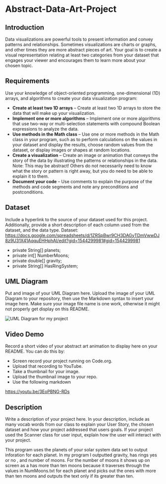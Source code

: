 # Abstract-Data-Art-Project


## Introduction

Data visualizations are powerful tools to present information and convey patterns and relationships. Sometimes visualizations are charts or graphs, and other times they are more abstract pieces of art. Your goal is to create a visual representation relating at least two categories from your dataset that engages your viewer and encourages them to learn more about your chosen topic.

## Requirements

Use your knowledge of object-oriented programming, one-dimensional (1D) arrays, and algorithms to create your data visualization program:

- **Create at least two 1D arrays** – Create at least two 1D arrays to store the data that will make up your visualization.
- **Implement one or more algorithms** – Implement one or more algorithms that use two-way or multi-selection statements with compound Boolean expressions to analyze the data.
- **Use methods in the Math class** – Use one or more methods in the Math class in your program, such as to perform calculations on the values in your dataset and display the results, choose random values from the dataset, or display images or shapes at random locations.
- **Create a visualization** – Create an image or animation that conveys the story of the data by illustrating the patterns or relationships in the data.
  Note: This may be abstract! Others do not necessarily need to know what the story or pattern is right away, but you do need to be able to explain it to them.
- **Document your code** – Use comments to explain the purpose of the methods and code segments and note any preconditions and postconditions.

## Dataset

Include a hyperlink to the source of your dataset used for this project. Additionally, provide a short description of each column used from the dataset, and the data type.
Dataset: https://docs.google.com/spreadsheets/d/1ZRSpBwr9CH3DAGyTDmVwwDJ8z9U31X41AqquEHHphAI/edit?gid=1544299981#gid=1544299981 

- private String[] planets;    
- private int[] NumberMoons;     
- private double[] gravity;      
- private String[] HasRingSystem;
## UML Diagram

Put and image of your UML Diagram here. Upload the image of your UML Diagram to your repository, then use the Markdown syntax to insert your image here. Make sure your image file name is one work, otherwise it might not properly get display on this README.

![UML Diagram for my project](https://docs.google.com/drawings/d/1F4uX5Eb5LNed-MAojJQg-jGUKf9KuDAgqvoGgM7g74U/edit)

## Video Demo

Record a short video of your abstract art animation to display here on your README. You can do this by:

- Screen record your project running on Code.org.
- Upload that recording to YouTube.
- Take a thumbnail for your image.
- Upload the thumbnail image to your repo.
- Use the following markdown

https://youtu.be/3EoPBNG-RDs

## Description

Write a description of your project here. In your description, include as many vocab words from our class to explain your User Story, the chosen dataset and how your project addressed that users goals. If your project used the Scanner class for user input, explain how the user will interact with your project.

This program uses the planets of your solar system data set to output inforation for each planet. In my program I outputted gravity, has rings yes or no , and number of moons. For the number of moons it shows up on screen as a has more than ten moons because it traverses through the values in NumMoons.txt for each planet and picks out the ones with more than ten moons and outputs the text only if its greater than ten. 

